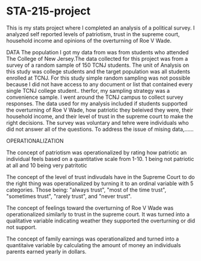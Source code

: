 # STA-215-project
This is my stats project where I completed an analysis of a political survey. I analyzed self reported levels of patriotism, trust in the supreme court, household income and opinions of the overturning of Roe V Wade. 

DATA
The population I got my data from was from students who attended The College of New Jersey.The data collected for this project was from a survey of a random sample of 150 TCNJ students. The unit of Analysis on this study was  college students and the target population was all students enrolled at TCNJ. For this study simple random sampling was not possible because I did not have access to any document or list that contained every single TCNJ college student.. therfor, my sampling strategy was a convenience sample. I went around the TCNJ campus to collect survey responses. The data used for my analysis included if students supported the overturning of Roe V Wade, how patriotic they beleived they were, their household income, and their level of trust in the supreme court to make the right decisions. The survey was voluntary and tehre were individuals who did not answer all of the questions. To address the issue of mising data,...... 



OPERATIONALIZATION 

The concept of patriotism was operationalized by rating how patriotic an individual feels based on a quantitative scale from 1-10. 1 being not patriotic at all and 10 being very patritotic

The concept of the level of trust indivudals have in the Supreme Court to do the right thing was operationalized by turning it to an ordinal variable with 5 categories. Those being: "always trust", "most of the time trust", "sometimes trust", "rarely trust", and "never trust".

The concept of feelings toward the overturning of Roe V Wade was operationalized similarly to trust in the supreme court. It was turned into a qualitative variable indicating weather they supported the overturning or did not support. 

The concept of family earnings was operationalized and turned into a quantitaive variable by calculating the amount of money an individuals parents earned yearly in dollars. 
